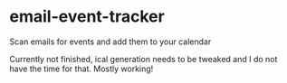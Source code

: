 # email-event-tracker
Scan emails for events and add them to your calendar


Currently not finished, ical generation needs to be tweaked and I do not have the time for that. Mostly working!
